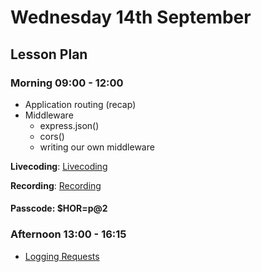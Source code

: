 # Wednesday 14th September

## Lesson Plan

### Morning 09:00 - 12:00

+ Application routing (recap)
+ Middleware
  + express.json()
  + cors()
  + writing our own middleware

**Livecoding**: [Livecoding](https://github.com/FbW-WD21-E11/livecoding-middleware)

**Recording**: [Recording](https://us02web.zoom.us/rec/share/jGn9jYFc0nF7FAHlz-ZBHhuCgCEkgSBpA3D5Jx8N_yk1KEsyanhATosa5lvN8lCi.1ngAh16QSwT1YSBl 
)
#### Passcode: $HOR=p@2

### Afternoon 13:00 - 16:15

+ [Logging Requests](https://github.com/FrancoSpeziali/express-middleware-logging-requests)
